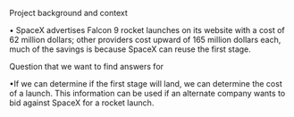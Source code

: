 Project background and context

• SpaceX advertises Falcon 9 rocket launches on its website with a cost of 62 million dollars; other providers cost upward of 165 million dollars each, much of the savings is because SpaceX can reuse the first stage.

Question that we want to find answers for

•If we can determine if the first stage will land, we can determine the cost of a launch. This information can be used if an alternate company wants to bid against SpaceX for a rocket launch.
